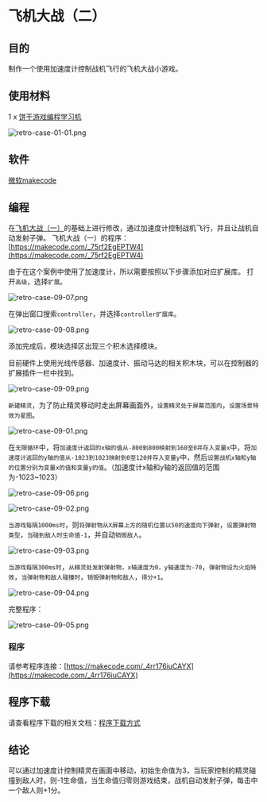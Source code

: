 # 飞机大战（二）

## 目的

制作一个使用加速度计控制战机飞行的飞机大战小游戏。

## 使用材料

1 x [饼干游戏编程学习机](https://item.taobao.com/item.htm?spm=a1z10.5-c-s.w4002-18602834185.82.51a95ccfE1IJt1&id=644090757603)

![retro-case-01-01.png](./images/retro-case-01-01.png)

## 软件

[微软makecode](https://arcade.makecode.com/)

## 编程

在[飞机大战（一）](https://www.yuque.com/elecfreaks-learn/retro/bm01di)的基础上进行修改，通过加速度计控制战机飞行，并且让战机自动发射子弹。
飞机大战（一）的程序：[https://makecode.com/_75rf2EgEPTW4](https://makecode.com/_75rf2EgEPTW4)

由于在这个案例中使用了加速度计，所以需要按照以下步骤添加对应扩展库。
打开`高级`，选择`扩展`。

![retro-case-09-07.png](./images/retro-case-09-07.png)

在弹出窗口搜索`controller`，并选择`controller扩展库`。

![retro-case-09-08.png](./images/retro-case-09-08.png)

添加完成后，模块选择区出现三个积木选择模块。

目前硬件上使用光线传感器、加速度计、振动马达的相关积木块，可以在控制器的扩展插件一栏中找到。

![retro-case-09-09.png](./images/retro-case-09-09.png)

`新建精灵`，为了防止精灵移动时走出屏幕画面外，`设置精灵处于屏幕范围内`，`设置场景特效为星图`。

![retro-case-09-01.png](./images/retro-case-09-01.png)

在`无限循环`中，将`加速度计返回的x轴的值从-800到800映射到160至0并存入变量x`中，将`加速度计返回的y轴的值从-1023到1023映射到0至120并存入变量y`中，然后`设置战机x轴和y轴的位置分别为变量x的值和变量y的值`。（加速度计x轴和y轴的返回值的范围为-1023~1023）

![retro-case-09-06.png](./images/retro-case-09-06.png)

![retro-case-09-02.png](./images/retro-case-09-02.png)

`当游戏每隔1000ms时`，则`将弹射物从X屏幕上方的随机位置以50的速度向下弹射`，`设置弹射物类型`，`当碰到敌人时生命值-1`，并自动`销毁敌人`。

![retro-case-09-03.png](./images/retro-case-09-03.png)

`当游戏每隔300ms时`，`从精灵处发射弹射物，x轴速度为0，y轴速度为-70`，`弹射物设为火焰特效`，`当弹射物和敌人碰撞时`，`销毁弹射物和敌人`，`得分+1`。

![retro-case-09-04.png](./images/retro-case-09-04.png)

完整程序：

![retro-case-09-05.png](./images/retro-case-09-05.png)

### 程序

请参考程序连接：[https://makecode.com/_4rr176iuCAYX](https://makecode.com/_4rr176iuCAYX)

## 程序下载

请查看程序下载的相关文档：[程序下载方式](https://www.yuque.com/elecfreaks-learn/retro/wxo25w)

## 结论

可以通过加速度计控制精灵在画面中移动，初始生命值为3，当玩家控制的精灵碰撞到敌人时，则-1生命值，当生命值归零则游戏结束，战机自动发射子弹，每击中一个敌人则+1分。
